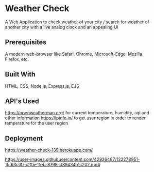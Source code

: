 # Weather Check
A Web Application to check weather of your city / search for weather of another city with a live analog clock and an appealing UI

## Prerequisites
A modern web-browser like Safari, Chrome, Microsoft-Edge, Mozilla Firefox, etc.

## Built With
HTML, CSS, Node.js, Express.js, EJS 

## API's Used 
https://openweathermap.org/ for current temperature, humidity, aqi and other information
https://ipinfo.io/ to get user region in order to render temperature for the user region

## Deployment
https://weather-check-139.herokuapp.com/

https://user-images.githubusercontent.com/42926487/122278951-1fc93c00-cf05-11eb-8798-d89434a1c202.mp4

